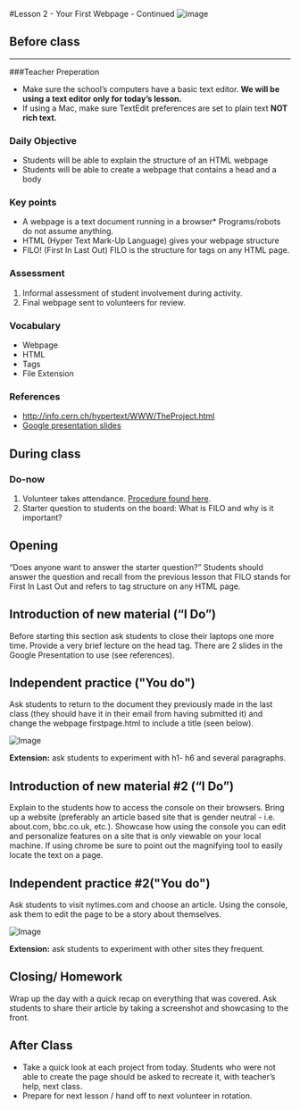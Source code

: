 #Lesson 2 - Your First Webpage - Continued
![image](http://i.imgur.com/eqnjBR6.png)

## Before class
---
###Teacher Preperation
* Make sure the school’s computers have a basic text editor. **We will be using a text editor only for today’s lesson.** 
* If using a Mac, make sure TextEdit preferences are set to plain text **NOT rich text.** 


### Daily Objective

* Students will be able to explain the structure of an HTML webpage
* Students will be able to create a webpage that contains a head and a body

### Key points

* A webpage is a text document running in a browser* Programs/robots do not assume anything.
* HTML (Hyper Text Mark-Up Language) gives your webpage structure 
* FILO! (First In Last Out) FILO is the structure for tags on any HTML page.

### Assessment

1. Informal assessment of student involvement during activity.
2. Final webpage sent to volunteers for review.


### Vocabulary

* Webpage
* HTML
* Tags
* File Extension

### References

* <http://info.cern.ch/hypertext/WWW/TheProject.html>
* [Google presentation slides](https://docs.google.com/presentation/d/1D0GY8XNuDX4X8ulAKQXft8lp8DRfbynBaP6bAyIg2z8/edit?usp=sharing)

## During class

### Do-now

1. Volunteer takes attendance. [Procedure found here](https://docs.google.com/document/d/19IIhqykr70vj7wnqyJYuQNTkd9GX56Xgl3omD42IcMk/edit).
2. Starter question to students on the board: What is FILO and why is it important? 



## Opening

“Does anyone want to answer the starter question?” Students should answer the question and recall from the previous lesson that FILO stands for First In Last Out and refers to tag structure on any HTML page. 

## Introduction of new material (“I Do”)

Before starting this section ask students to close their laptops one more time. Provide a very brief lecture on the head tag. There are 2 slides in the Google Presentation to use (see references).


## Independent practice ("You do")

Ask students to return to the document they previously made in the last class (they should have it in their email from having submitted it) and change the webpage firstpage.html to include a title (seen below).

![Image](http://i.imgur.com/rCcTWU7.png)

**Extension:** ask students to experiment with h1- h6 and several paragraphs.

## Introduction of new material #2 (“I Do”)

Explain to the students how to access the console on their browsers. Bring up a website (preferably an article based site that is gender neutral - i.e. about.com, bbc.co.uk, etc.). Showcase how using the console you can edit and personalize features on a site that is only viewable on your local machine. If using chrome be sure to point out the magnifying tool to easily locate the text on a page. 


## Independent practice #2("You do")

Ask students to visit nytimes.com and choose an article. Using the console, ask them to edit the page to be a story about themselves. 

![Image](http://i.imgur.com/toR2Csq.png)


**Extension:** ask students to experiment with other sites they frequent.


## Closing/ Homework
Wrap up the day with a quick recap on everything that was covered. Ask students to share their article by taking a screenshot and showcasing to the front. 


## After Class
* Take a quick look at each project from today. Students who were not able to create the page should be asked to recreate it, with teacher’s help, next class.
* Prepare for next lesson / hand off to next volunteer in rotation.
